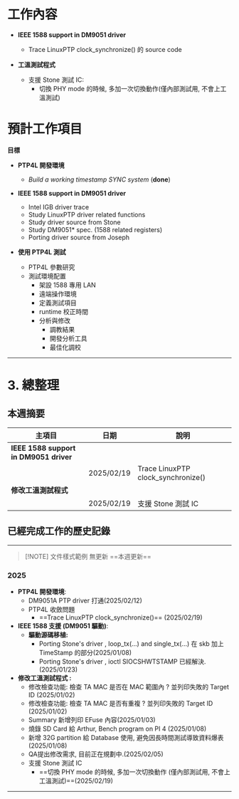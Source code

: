 # 工作內容

- **IEEE 1588 support in DM9051 driver** 
    - Trace LinuxPTP clock_synchronize() 的 source code
    
- **工溫測試程式** 
	- 支援 Stone 測試 IC:
		- 切換 PHY mode 的時候,  多加一次切換動作(僅內部測試用, 不會上工溫測試)
# 預計工作項目

**目標**
- **PTP4L 開發環境**
    - _Build a working timestamp SYNC system_ (**done**)

- **IEEE 1588 support in DM9051 driver**
    - Intel IGB driver trace
    - Study LinuxPTP driver related functions
    - Study driver source from Stone
    - Study DM9051* spec. (1588 related registers)
    - Porting driver source from Joseph

- **使用 PTP4L 測試**
    - PTP4L 參數研究
    - 測試環境配置
        - 架設 1588 專用 LAN
        - 遠端操作環境
        - 定義測試項目
        - runtime 校正時間
        - 分析與修改
            - 調教結果
            - 開發分析工具
            - 最佳化調校
---

# 3. 總整理
## 本週摘要

| 主項目                                    | 日期         | 說明                                 |
| -------------------------------------- | ---------- | ---------------------------------- |
| **IEEE 1588 support in DM9051 driver** |            |                                    |
|                                        | 2025/02/19 | Trace LinuxPTP clock_synchronize() |
| **修改工溫測試程式**                           |            |                                    |
|                                        | 2025/02/19 | 支援 Stone 測試 IC                     |


## 已經完成工作的歷史記錄
---
> [!NOTE] 文件樣式範例
> 無更新
> ==本週更新==
### 2025
- **PTP4L 開發環境**:
	- DM9051A PTP driver 打通(2025/02/12)
	- PTP4L 收斂問題
		- ==Trace LinuxPTP clock_synchronize()== (2025/02/19)
- **IEEE 1588 支援 (DM9051 驅動)**:
    - **驅動源碼移植:**
	    - Porting Stone's driver , loop_tx(...) and single_tx(...) 在 skb 加上 TimeStamp 的部分(2025/01/08)
	    - Porting Stone's driver , ioctl SIOCSHWTSTAMP 已經解決.(2025/01/23)
- **修改工溫測試程式 :**
	- 修改檢查功能: 檢查 TA MAC 是否在 MAC 範圍內 ? 並列印失敗的 Target ID (2025/01/02)
	- 修改檢查功能: 檢查 TA MAC 是否有重複 ? 並列印失敗的 Target ID (2025/01/02)
	- Summary 新增列印 EFuse 內容(2025/01/03)
	- 燒錄 SD Card 給 Arthur, Bench program on PI 4 (2025/01/08)
	- 新增 32G partition 給 Database 使用, 避免因長時間測試導致資料爆表(2025/01/08)
	- QA提出修改需求, 目前正在規劃中.(2025/02/05)
	- 支援 Stone 測試 IC
		- ==切換 PHY mode 的時候,  多加一次切換動作 (僅內部測試用, 不會上工溫測試)==(2025/02/19)

---


